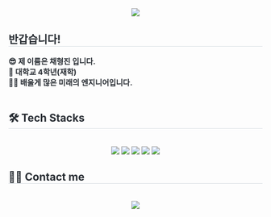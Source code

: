 <div align= "center">
    <img src="https://capsule-render.vercel.app/api?type=soft&color=0:ceeaed,100:5baee1&height=180&text=Hi%20there,%20i'm%20Hyungjin%20Chae&animation=&fontColor=000000&fontSize=50" />
    </div>
    <div style="text-align: left;"> 
    <h2 style="border-bottom: 1px solid #d8dee4; color: #282d33;"> 반갑습니다! </h2>  
    <div style="font-weight: 700; font-size: 15px; text-align: left; color: #282d33;"> 😎 제 이름은 채형진 입니다.<br></li></li>👻 대학교 4학년(재학) <br></li></li> 🧑‍💻 배울게 많은 미래의 엔지니어입니다.</li></li> </div> <br> </li></li> 
    </div>
    <div style="text-align: left;">
    <h2 style="border-bottom: 1px solid #d8dee4; color: #282d33;"> 🛠️ Tech Stacks </h2> <br> 
    <div  align= "center"> <img src="https://img.shields.io/badge/Python-3776AB?style=for-the-badge&logo=Python&logoColor=white">
                           <img src="https://img.shields.io/badge/cplusplus-00599C?style=for-the-badge&logo=github&logoColor=white">
                           <img src="https://img.shields.io/badge/windows-0078D4?style=for-the-badge&logo=github&logoColor=white"> 
                           <img src="https://img.shields.io/badge/github-181717?style=for-the-badge&logo=github&logoColor=white"> 
                           <img src="https://img.shields.io/badge/visualstudiocode-007ACC?style=for-the-badge&logo=github&logoColor=white">
    </div>
    <div style="text-align: left;">
    <h2 style="border-bottom: 1px solid #d8dee4; color: #282d33;"> 🧑‍💻 Contact me </h2> <br> 
    <div align= "center"> <a href=mailto:hyungjin0706@gmail.com> <img src="https://img.shields.io/badge/Gmail-EA4335?style=for-the-badge&logo=Gmail&logoColor=white&link=mailto:hyungjin0706@gmail.com"> </a>
         <a href=https://www.notion.so/4b172ec7d8b54a2f8df01e65a203a97b> 
   </div> 


